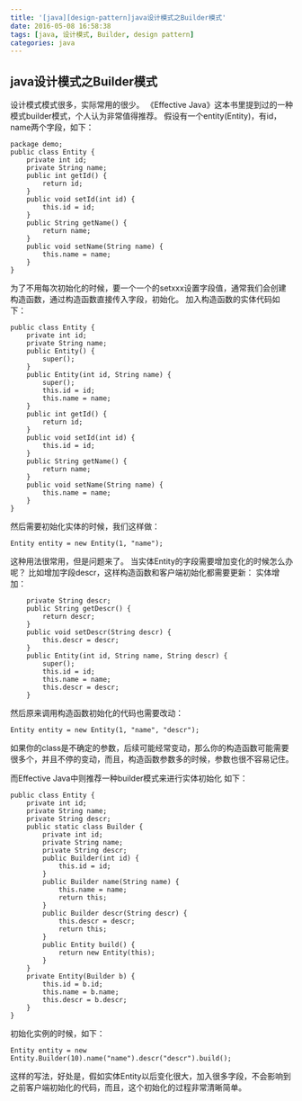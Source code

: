 ```yaml
---
title: '[java][design-pattern]java设计模式之Builder模式'
date: 2016-05-08 16:58:38
tags: [java, 设计模式, Builder, design pattern]
categories: java
---
```



## java设计模式之Builder模式

设计模式模式很多，实际常用的很少。
《Effective Java》这本书里提到过的一种模式builder模式，个人认为非常值得推荐。
假设有一个entity(Entity)，有id，name两个字段，如下：
```
package demo;
public class Entity {
    private int id;
    private String name;
    public int getId() {
        return id;
    }
    public void setId(int id) {
        this.id = id;
    }
    public String getName() {
        return name;
    }
    public void setName(String name) {
        this.name = name;
    }
}
```
为了不用每次初始化的时候，要一个一个的setxxx设置字段值，通常我们会创建构造函数，通过构造函数直接传入字段，初始化。
加入构造函数的实体代码如下：
```
public class Entity {
    private int id;
    private String name;
    public Entity() {
        super();
    }
    public Entity(int id, String name) {
        super();
        this.id = id;
        this.name = name;
    }
    public int getId() {
        return id;
    }
    public void setId(int id) {
        this.id = id;
    }
    public String getName() {
        return name;
    }
    public void setName(String name) {
        this.name = name;
    }
}
```
然后需要初始化实体的时候，我们这样做：
```
Entity entity = new Entity(1, "name");
```

这种用法很常用，但是问题来了。
当实体Entity的字段需要增加变化的时候怎么办呢？
比如增加字段descr，这样构造函数和客户端初始化都需要更新：
实体增加：
```
    private String descr;
    public String getDescr() {
        return descr;
    }
    public void setDescr(String descr) {
        this.descr = descr;
    }
    public Entity(int id, String name, String descr) {
        super();
        this.id = id;
        this.name = name;
        this.descr = descr;
    }
```
然后原来调用构造函数初始化的代码也需要改动：
```
Entity entity = new Entity(1, "name", "descr");
```
如果你的class是不确定的参数，后续可能经常变动，那么你的构造函数可能需要很多个，并且不停的变动，而且，构造函数参数多的时候，参数也很不容易记住。

而Effective Java中则推荐一种builder模式来进行实体初始化
如下：
```
public class Entity {
    private int id;
    private String name;
    private String descr;
    public static class Builder {
        private int id;
        private String name;
        private String descr;
        public Builder(int id) {
            this.id = id;
        }
        public Builder name(String name) {
            this.name = name;
            return this;
        }
        public Builder descr(String descr) {
            this.descr = descr;
            return this;
        }
        public Entity build() {
            return new Entity(this);
        }
    }
    private Entity(Builder b) {
        this.id = b.id;
        this.name = b.name;
        this.descr = b.descr;
    }
}
```
初始化实例的时候，如下：
```
Entity entity = new Entity.Builder(10).name("name").descr("descr").build();
```
这样的写法，好处是，假如实体Entity以后变化很大，加入很多字段，不会影响到之前客户端初始化的代码，而且，这个初始化的过程非常清晰简单。
